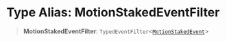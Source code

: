 # Type Alias: MotionStakedEventFilter

> **MotionStakedEventFilter**: `TypedEventFilter`\<[`MotionStakedEvent`](MotionStakedEvent.md)\>
